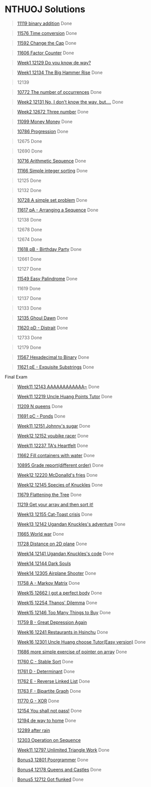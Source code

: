 # NTHUOJ Solutions
> [11119 binary addition](./mid_practice/11119/11119.c)	Done

> [11576 Time conversion](./mid_practice/11576/11576.c)	Done

> [11592 Change the Cap](./mid_practice/11592/11592.c)	Done

> [11606 Factor Counter](./mid_practice/11606/11606.c) Done

> [Week1 12129 Do you know de way?](./mid_practice/12129/12129.c)

> [Week1 12134 The Big Hammer Rise](./mid_practice/12134/12134.c) Done

> 12139

> [10772 The number of occurrences](./mid_practice/10772/10772.c) Done

> [Week2 12131 No, I don't know the way, but....](./mid_practice/12131/12131.c) Done

> [Week2 12672 Three number](./mid_practice/12672/12672.c) Done

> [11099 Money Money](./mid_practice/11099/11099.c)	Done

> [10786 Progression](./mid_practice/10786/10786.c)	Done

> 12675	Done

> 12690 Done

> [10716 Arithmetic Sequence](./mid_practice/10716/10716.c)	Done

> [11166 Simple integer sorting](./mid_practice/11166/11166.c)	Done

> 12125	Done

> 12132	Done
 
> [10728 A simple set problem](./mid_practice/10728/10728.c) Done
	
> [11617 pA - Arranging a Sequence](./mid_practice/11617/11617.c) Done

> 12138	Done

> 12678	Done

> 12674	Done

> [11618 pB - Birthday Party](./mid_practice/11618/11618.c)	Done

> 12661	Done

> 12127 Done

> [11549 Easy Palindrome](./mid_practice/11549/11549.c)	Done

> 11619 Done

> 12137	Done

> 12133	Done

> [12135 Ghoul Dawn](./mid_practice/12135/12135.c)	Done

> [11620 pD - Distrait](./mid_practice/11620/11620.c)	Done

> 12733	Done

> 12179	Done

> [11567 Hexadecimal to Binary](./mid_practice/11567/11567.c)	Done

> [11621 pE - Exquisite Substrings](./mid_practice/11621/11621.c)	Done

Final Exam

> [Week11 12143 AAAAAAAAAAAA~](./final_practice/12143/function.c) Done

> [Week11 12219 Uncle Huang Points Tutor](./final_practice/12219/12219.c) Done

> [11209 N queens](./final_practice/11209/11209.c) Done

> [11691 pC - Ponds](./final_practice/11691/11691.c) Done

> [Week11 12151 Johnny's sugar](./final_practice/12151/12151.c) Done

> [Week12 12152 youbike racer](./final_practice/12152/12152.c) Done

> [Week11 12237 TA's Heartfelt](./final_practice/12237/12237.c) Done

> [11662 Fill containers with water](./final_practice/11662/11662.c) Done

> [10895 Grade report(different order)](./final_practice/10895/function.c) Done

> [Week12 12220 McDonalld's fries](./final_practice/12220/12220.c) Done

> [Week12 12145 Species of Knuckles](./final_practice/12145/12145.c) Done

> [11679 Flattening the Tree](./final_practice/11679/11679.c) Done

> [11219 Get your array and then sort it!](./final_practice/11219/function.c)

> [Week13 12155 Cat-Toast crisis](./final_practice/12155/12155.c) Done	

> [Week13 12142 Ugandan Knuckles's adventure](./final_practice/12142/12142.c) Done	

> [11665 World war](./final_practice/11665/11665.c) Done

> [11728 Distance on 2D plane](./final_practice/11728/function.c) Done

> [Week14 12141 Ugandan Knuckles's code](./final_practice/12141/12141.c) Done

> [Week14 12144 Dark Souls](./final_practice/12144/12144.c)

> [Week14 12305 Airplane Shooter](./final_practice/12305/12305.c) Done

> [11758 A - Markov Matrix](./final_practice/11758/11758.c) Done

> [Week15 12662 I got a perfect body](./final_practice/12662/12662.c) Done

> [Week15 12254 Thanos' Dilemma](./final_practice/12254/12254.c) Done

> [Week15 12146 Too Many Things to Buy](./final_practice/12146/12146.c) Done

> [11759 B - Great Depression Again](./final_practice/11759/11759.c)

> [Week16 12241 Restaurants in Hsinchu](./final_practice/12241/12241.c) Done

> [Week16 12301 Uncle Huang choose Tutor(Easy version)](./final_practice/12301/function.c) Done

> [11686 more simple exercise of pointer on array](./final_practice/11686/function.c) Done

> [11760 C - Stable Sort](./final_practice/11760/11760.c) Done

> [11761 D - Determinant](./final_practice/11761/11761.c) Done

> [11762 E - Reverse Linked List](./final_practice/11762/function.c) Done

> [11763 F - Bipartite Graph](./final_practice/11763/11763.c) Done

> [11770 G - XOR](./final_practice/11770/11770.c) Done

> [12154 You shall not pass!](./final_practice/12154/function.c) Done

> [12194 de way to home](./final_practice/12194/12194.c) Done

> [12289 after rain](./final_practice/12289/12289.c)

> [12303 Operation on Sequence](./final_practice/12303/12303.c)

> [Week11 12797 Unlimited Triangle Work](./final_practice/12797/12797.c) Done

> [Bonus3 12801 Poorgrammer](./final_practice/12801/12801.c) Done

> [Bonus4 12178 Queens and Castles](./final_practice/12178/12178.c) Done

> [Bonus5 12712 Got flunked](./final_practice/12712/12712.c) Done